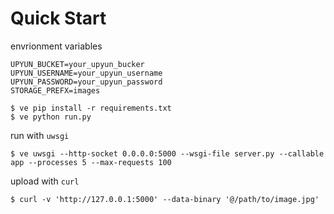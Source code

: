 # Quick Start

envrionment variables

```
UPYUN_BUCKET=your_upyun_bucker
UPYUN_USERNAME=your_upyun_username
UPYUN_PASSWORD=your_upyun_password
STORAGE_PREFX=images
```

```
$ ve pip install -r requirements.txt
$ ve python run.py
```

run with `uwsgi`

```
$ ve uwsgi --http-socket 0.0.0.0:5000 --wsgi-file server.py --callable app --processes 5 --max-requests 100
```

upload with `curl`

```
$ curl -v 'http://127.0.0.1:5000' --data-binary '@/path/to/image.jpg'
```
